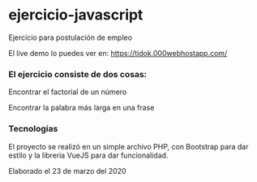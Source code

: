 # ejercicio-javascript
Ejercicio para postulación de empleo


El live demo lo puedes ver en: https://tidok.000webhostapp.com/


### El ejercicio consiste de dos cosas: 

Encontrar el factorial de un número

Encontrar la palabra más larga en una frase

### Tecnologías

El proyecto se realizó en un simple archivo PHP, con Bootstrap para dar estilo y la libreria VueJS para dar funcionalidad.



Elaborado el 23 de marzo del 2020
